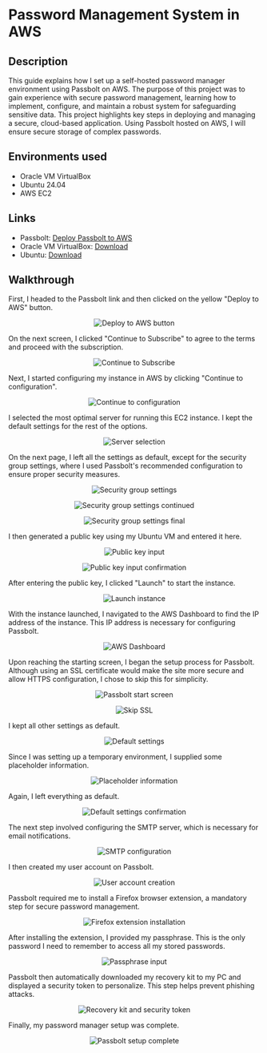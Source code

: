# Password Management System in AWS

## Description

This guide explains how I set up a self-hosted password manager environment using Passbolt on AWS. The purpose of this project was to gain experience with secure password management, learning how to implement, configure, and maintain a robust system for safeguarding sensitive data. This project highlights key steps in deploying and managing a secure, cloud-based application. Using Passbolt hosted on AWS, I will ensure secure storage of complex passwords.

## Environments used

- Oracle VM VirtualBox
- Ubuntu 24.04
- AWS EC2

## Links

- Passbolt: [Deploy Passbolt to AWS](https://www.passbolt.com/ce/aws)
- Oracle VM VirtualBox: [Download](https://www.virtualbox.org/wiki/Downloads)
- Ubuntu: [Download](https://ubuntu.com/download/desktop)

## Walkthrough

First, I headed to the Passbolt link and then clicked on the yellow "Deploy to AWS" button.
<p align="center">
  <img src="https://github.com/user-attachments/assets/b1365bc7-b010-4306-9f4e-155a57c4f974" alt="Deploy to AWS button">
</p>

On the next screen, I clicked "Continue to Subscribe" to agree to the terms and proceed with the subscription.
<p align="center">
  <img src="https://github.com/user-attachments/assets/40cffb5f-f1ec-4562-84dc-47f73b9f1f5b" alt="Continue to Subscribe">
</p>

Next, I started configuring my instance in AWS by clicking "Continue to configuration".
<p align="center">
  <img src="https://github.com/user-attachments/assets/3b5deb26-8490-4237-b983-78df63fe9f87" alt="Continue to configuration">
</p>

I selected the most optimal server for running this EC2 instance. I kept the default settings for the rest of the options.
<p align="center">
  <img src="https://github.com/user-attachments/assets/9d13d30d-674f-4dcf-94a2-c96c5ec2cfd1" alt="Server selection">
</p>

On the next page, I left all the settings as default, except for the security group settings, where I used Passbolt's recommended configuration to ensure proper security measures.
<p align="center">
  <img src="https://github.com/user-attachments/assets/f5892f7a-7179-44c2-9ddc-2bb506692309" alt="Security group settings">
</p>
<p align="center">
  <img src="https://github.com/user-attachments/assets/366d5214-9557-4cb1-addc-370df9e55840" alt="Security group settings continued">
</p>
<p align="center">
  <img src="https://github.com/user-attachments/assets/79e75ec3-9dca-47ab-b0bb-81fe338c15f6" alt="Security group settings final">
</p>

I then generated a public key using my Ubuntu VM and entered it here.
<p align="center">
  <img src="https://github.com/user-attachments/assets/df1b3c1a-af61-47df-b874-bdb65163a59d" alt="Public key input">
</p>
<p align="center">
  <img src="https://github.com/user-attachments/assets/a5861569-e7c3-48c6-b266-bc21c53c0c60" alt="Public key input confirmation">
</p>

After entering the public key, I clicked "Launch" to start the instance.
<p align="center">
  <img src="https://github.com/user-attachments/assets/00b8f1bb-9947-49f8-8150-4c6db13fa881" alt="Launch instance">
</p>

With the instance launched, I navigated to the AWS Dashboard to find the IP address of the instance. This IP address is necessary for configuring Passbolt.
<p align="center">
  <img src="https://github.com/user-attachments/assets/da043610-415c-42cd-af6c-3536e1aad92d" alt="AWS Dashboard">
</p>

Upon reaching the starting screen, I began the setup process for Passbolt. Although using an SSL certificate would make the site more secure and allow HTTPS configuration, I chose to skip this for simplicity.
<p align="center">
  <img src="https://github.com/user-attachments/assets/f105e22b-7957-4086-ab8e-f60d927e4994" alt="Passbolt start screen">
</p>
<p align="center">
  <img src="https://github.com/user-attachments/assets/3f5b9176-af34-498c-8591-c2aa42675f4d" alt="Skip SSL">
</p>

I kept all other settings as default.
<p align="center">
  <img src="https://github.com/user-attachments/assets/7538f2c2-a1e9-4a93-86d2-4a22796c4b08" alt="Default settings">
</p>

Since I was setting up a temporary environment, I supplied some placeholder information.
<p align="center">
  <img src="https://github.com/user-attachments/assets/f6be1c71-609d-43a9-b7b0-c173fc882964" alt="Placeholder information">
</p>

Again, I left everything as default.
<p align="center">
  <img src="https://github.com/user-attachments/assets/5088a5ae-9c31-45b6-9459-2b45daf4826c" alt="Default settings confirmation">
</p>

The next step involved configuring the SMTP server, which is necessary for email notifications.
<p align="center">
  <img src="https://github.com/user-attachments/assets/46396094-d5dc-47fc-8106-e87df334b6b7" alt="SMTP configuration">
</p>

I then created my user account on Passbolt.
<p align="center">
  <img src="https://github.com/user-attachments/assets/f8a93045-c89c-4667-bad2-d993c6773624" alt="User account creation">
</p>

Passbolt required me to install a Firefox browser extension, a mandatory step for secure password management.
<p align="center">
  <img src="https://github.com/user-attachments/assets/f311f092-6b88-4a8e-8e44-bec7cbce564e" alt="Firefox extension installation">
</p>

After installing the extension, I provided my passphrase. This is the only password I need to remember to access all my stored passwords.
<p align="center">
  <img src="https://github.com/user-attachments/assets/5f4a8362-ab54-4a43-9cc5-2ec5e23fa5d9" alt="Passphrase input">
</p>

Passbolt then automatically downloaded my recovery kit to my PC and displayed a security token to personalize. This step helps prevent phishing attacks.
<p align="center">
  <img src="https://github.com/user-attachments/assets/9810c341-be9b-442b-b275-bca27d309f60" alt="Recovery kit and security token">
</p>

Finally, my password manager setup was complete.
<p align="center">
  <img src="https://github.com/user-attachments/assets/1620e8db-4fd0-44e8-b605-b1e2da0227c9" alt="Passbolt setup complete">
</p>


















